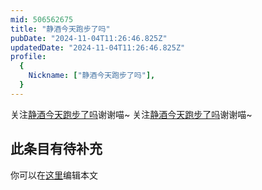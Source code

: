 ```yaml
---
mid: 506562675
title: "静酒今天跑步了吗"
pubDate: "2024-11-04T11:26:46.825Z"
updatedDate: "2024-11-04T11:26:46.825Z"
profile:
  {
    Nickname: ["静酒今天跑步了吗"],
  }
---
```


关注[静酒今天跑步了吗](https://space.bilibili.com/506562675)谢谢喵~ 关注[静酒今天跑步了吗](https://space.bilibili.com/506562675)谢谢喵~

## 此条目有待补充
你可以在[这里](https://github.com/Yuhanawa/VTuber.ICU-Content/edit/master/v/静酒今天跑步了吗/index.md)编辑本文
